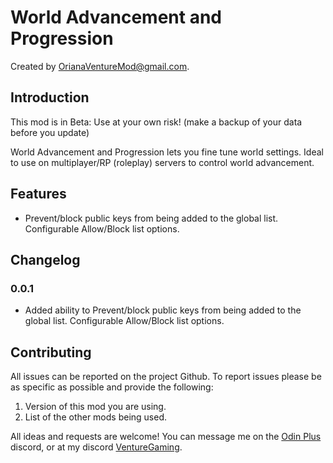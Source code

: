 # World Advancement and Progression

Created by [OrianaVentureMod@gmail.com](https://github.com/OrianaVenture/VentureValheim).

## Introduction

This mod is in Beta: Use at your own risk! (make a backup of your data before you update)

World Advancement and Progression lets you fine tune world settings. Ideal to use on multiplayer/RP (roleplay) servers to control world advancement.

## Features

* Prevent/block public keys from being added to the global list. Configurable Allow/Block list options.

## Changelog

### 0.0.1

* Added ability to Prevent/block public keys from being added to the global list. Configurable Allow/Block list options.

## Contributing

All issues can be reported on the project Github. To report issues please be as specific as possible and provide the following:

1. Version of this mod you are using.
2. List of the other mods being used.

All ideas and requests are welcome! You can message me on the [Odin Plus](https://discord.gg/vYfFHxpJgN) discord, or at my discord [VentureGaming](https://discord.gg/tAd5hapt88).
